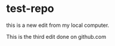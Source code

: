 # test-repo


this is a new edit from my local computer.

This is the third edit done on github.com
